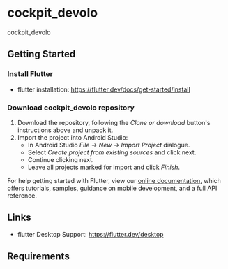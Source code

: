 # cockpit_devolo

cockpit_devolo

## Getting Started

### Install Flutter
- flutter installation: https://flutter.dev/docs/get-started/install
### Download cockpit_devolo repository
1. Download the repository, following the *Clone or download* button's instructions above and unpack it.
2. Import the project into Android Studio:
   * In Android Studio *File -> New -> Import Project* dialogue.
   * Select *Create project from existing sources* and click next.
   * Continue clicking next.
   * Leave all projects marked for import and click *Finish*.





For help getting started with Flutter, view our
[online documentation](https://flutter.dev/docs), which offers tutorials,
samples, guidance on mobile development, and a full API reference.


## Links

- flutter Desktop Support: https://flutter.dev/desktop

## Requirements


